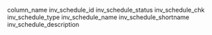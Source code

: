 column_name
inv_schedule_id
inv_schedule_status
inv_schedule_chk
inv_schedule_type
inv_schedule_name
inv_schedule_shortname
inv_schedule_description
